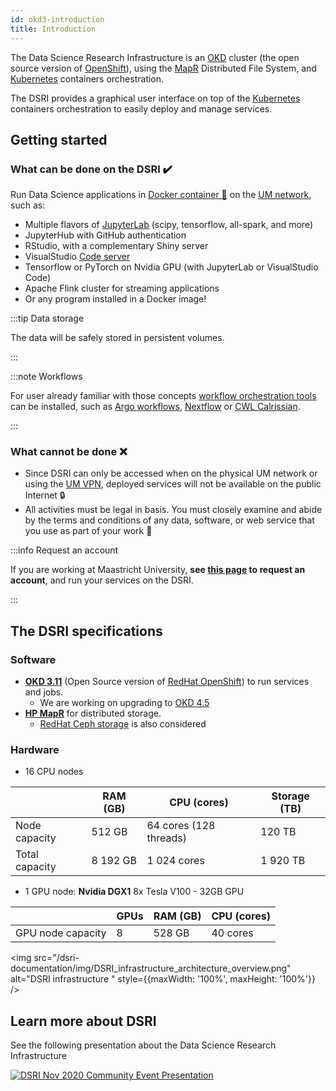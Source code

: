 ```yaml
---
id: okd3-introduction
title: Introduction
---
```


The Data Science Research Infrastructure is an [OKD](https://www.okd.io/) cluster (the open source version of [OpenShift](https://www.openshift.com/)), using the [MapR](https://mapr.com/) Distributed File System, and [Kubernetes](https://kubernetes.io/) containers orchestration.

The DSRI provides a graphical user interface on top of the [Kubernetes](https://kubernetes.io/) containers orchestration to easily deploy and manage services. 

## Getting started

### What can be done on the DSRI ✔️

Run Data Science applications in [Docker container 🐳](https://www.docker.com/) on the [UM network](https://vpn.maastrichtuniversity.nl/), such as:

* Multiple flavors of [JupyterLab](https://github.com/jupyter/docker-stacks) (scipy, tensorflow, all-spark, and more)
* JupyterHub with GitHub authentication
* RStudio, with a complementary Shiny server
* VisualStudio [Code server](https://github.com/cdr/code-server)
* Tensorflow or PyTorch on Nvidia GPU (with JupyterLab or VisualStudio Code)
* Apache Flink cluster for streaming applications
* Or any program installed in a Docker image!

<!--
* SQL databases (MariaDB, MySQL, PostgreSQL)
* NoSQL databases (MongoDB, Redis)
* Graph databases (GraphDB, Blazegraph, Virtuoso)
* Apache Spark for distributed computing
* Dask cluster for python distribution computing
-->

:::tip Data storage

The data will be safely stored in persistent volumes.

:::

:::note Workflows

For user already familiar with those concepts [workflow orchestration tools](/dsri-documentation/docs/workflows-introduction) can be installed, such as [Argo workflows](/dsri-documentation/docs/workflows-argo), [Nextflow](/dsri-documentation/docs/workflows-nextflow) or [CWL Calrissian](/dsri-documentation/docs/workflows-cwl).

:::

### What cannot be done ❌

* Since DSRI can only be accessed when on the physical UM network or using the [UM VPN](https://vpn.maastrichtuniversity.nl/), deployed services will not be available on the public Internet 🔒
* All activities must be legal in basis. You must closely examine and abide by the terms and conditions of any data, software, or web service that you use as part of your work 📜

:::info Request an account

If you are working at Maastricht University, **see [this page](https://maastrichtu-ids.github.io/dsri-documentation/docs/access-dsri) to request an account**, and run your services on the DSRI.

:::

## The DSRI specifications

### Software

* **[OKD 3.11](https://www.okd.io/)** (Open Source version of [RedHat OpenShift](https://www.openshift.com/)) to run services and jobs.
  * We are working on upgrading to [OKD 4.5](https://github.com/openshift/okd/releases)
* **[HP MapR](https://mapr.com/)** for distributed storage.
  * [RedHat Ceph storage](https://www.redhat.com/fr/technologies/storage/ceph) is also considered

### Hardware

* 16 CPU nodes

|                | RAM (GB) | CPU (cores)            | Storage (TB) |
| -------------- | -------- | ---------------------- | ------------ |
| Node capacity  | 512 GB   | 64 cores (128 threads) | 120 TB       |
| Total capacity | 8 192 GB | 1 024 cores            | 1 920 TB     |

* 1 GPU node: **Nvidia DGX1** 8x Tesla V100 - 32GB GPU

|                   | GPUs | RAM (GB) | CPU (cores) |
| ----------------- | ---- | -------- | ----------- |
| GPU node capacity | 8    | 528 GB   | 40 cores    |

<img src="/dsri-documentation/img/DSRI_infrastructure_architecture_overview.png" alt="DSRI infrastructure " style={{maxWidth: '100%', maxHeight: '100%'}} />

## Learn more about DSRI

See the following presentation about the Data Science Research Infrastructure 

<a href="/dsri-documentation/resource/2020-11-DSRI-Community-Event.pdf" target="_blank" rel="noopener noreferrer">
 <img src="/dsri-documentation/resource/DSRI-community-event.png" style={{maxWidth: '100%', maxHeight: '100%'}} alt="DSRI Nov 2020 Community Event Presentation" />
</a>


